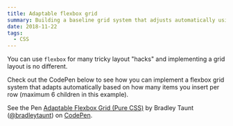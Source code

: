```yaml
---
title: Adaptable flexbox grid
summary: Building a baseline grid system that adjusts automatically using flexbox
date: 2018-11-22
tags:
  - CSS
---
```


You can use `flexbox` for many tricky layout "hacks" and implementing a grid layout is no different.

Check out the CodePen below to see how you can implement a flexbox grid system that adapts automatically based on how many items you insert per row (maximum 6 children in this example).

<p data-height="426" data-theme-id="0" data-slug-hash="rQdLxv" data-default-tab="result" data-user="bradleytaunt" data-pen-title="Adaptable Flexbox Grid (Pure CSS)" class="codepen">See the Pen <a href="https://codepen.io/bradleytaunt/pen/rQdLxv/">Adaptable Flexbox Grid (Pure CSS)</a> by Bradley Taunt (<a href="https://codepen.io/bradleytaunt">@bradleytaunt</a>) on <a href="https://codepen.io">CodePen</a>.</p>
<script async src="https://static.codepen.io/assets/embed/ei.js"></script>
